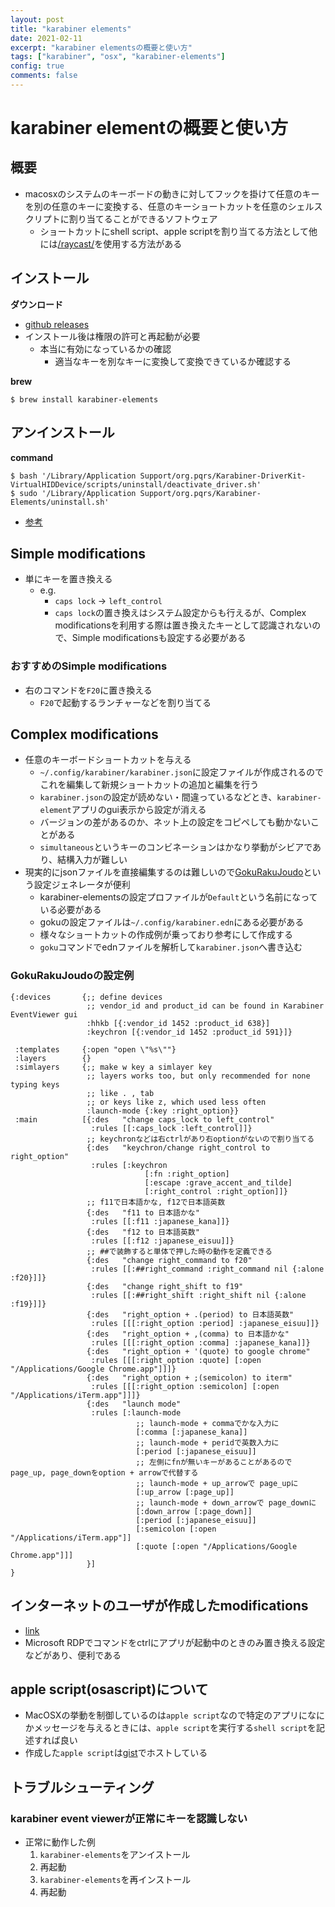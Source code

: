 ```yaml
---
layout: post
title: "karabiner elements"
date: 2021-02-11
excerpt: "karabiner elementsの概要と使い方"
tags: ["karabiner", "osx", "karabiner-elements"]
config: true
comments: false
---
```


# karabiner elementの概要と使い方

## 概要
 - macosxのシステムのキーボードの動きに対してフックを掛けて任意のキーを別の任意のキーに変換する、任意のキーショートカットを任意のシェルスクリプトに割り当てることができるソフトウェア
   - ショートカットにshell script、apple scriptを割り当てる方法として他には[/raycast/](/raycast/)を使用する方法がある


## インストール

**ダウンロード**  
 - [github releases](https://github.com/pqrs-org/Karabiner-Elements/releases)
 - インストール後は権限の許可と再起動が必要
   - 本当に有効になっているかの確認
     - 適当なキーを別なキーに変換して変換できているか確認する

**brew**  
```console
$ brew install karabiner-elements
```

## アンインストール

**command**  
```console
$ bash '/Library/Application Support/org.pqrs/Karabiner-DriverKit-VirtualHIDDevice/scripts/uninstall/deactivate_driver.sh'
$ sudo '/Library/Application Support/org.pqrs/Karabiner-Elements/uninstall.sh'
```

 - [参考](https://karabiner-elements.pqrs.org/docs/manual/operation/uninstall/)

## Simple modifications
 - 単にキーを置き換える
   - e.g. 
	 - `caps lock` -> `left_control`
	 - `caps lock`の置き換えはシステム設定からも行えるが、Complex modificationsを利用する際は置き換えたキーとして認識されないので、Simple modificationsも設定する必要がある

### おすすめのSimple modifications
 - 右のコマンドを`F20`に置き換える
   - `F20`で起動するランチャーなどを割り当てる


## Complex modifications
 - 任意のキーボードショートカットを与える
   - `~/.config/karabiner/karabiner.json`に設定ファイルが作成されるのでこれを編集して新規ショートカットの追加と編集を行う
   - `karabiner.json`の設定が読めない・間違っているなどとき、`karabiner-element`アプリのgui表示から設定が消える
   - バージョンの差があるのか、ネット上の設定をコピペしても動かないことがある
   - `simultaneous`というキーのコンビネーションはかなり挙動がシビアであり、結構入力が難しい
 - 現実的にjsonファイルを直接編集するのは難しいので[GokuRakuJoudo](https://github.com/yqrashawn/GokuRakuJoudo)という設定ジェネレータが便利
   - karabiner-elementsの設定プロファイルが`Default`という名前になっている必要がある
   - gokuの設定ファイルは`~/.config/karabiner.edn`にある必要がある
   - 様々なショートカットの作成例が乗っており参考にして作成する
   - `goku`コマンドでednファイルを解析して`karabiner.json`へ書き込む
  
### GokuRakuJoudoの設定例


```
{:devices       {;; define devices
                 ;; vendor_id and product_id can be found in Karabiner EventViewer gui
                 :hhkb [{:vendor_id 1452 :product_id 638}]
                 :keychron [{:vendor_id 1452 :product_id 591}]}

 :templates     {:open "open \"%s\""}
 :layers        {}
 :simlayers     {;; make w key a simlayer key
                 ;; layers works too, but only recommended for none typing keys
                 ;; like . , tab
                 ;; or keys like z, which used less often
                 :launch-mode {:key :right_option}}
 :main          [{:des   "change caps_lock to left_control"
                  :rules [[:caps_lock :left_control]]}
                 ;; keychronなどは右ctrlがあり右optionがないので割り当てる
                 {:des   "keychron/change right_control to right_option"
                  :rules [:keychron
                              [:fn :right_option]
                              [:escape :grave_accent_and_tilde]
                              [:right_control :right_option]]}
                 ;; f11で日本語かな, f12で日本語英数
                 {:des   "f11 to 日本語かな"
                  :rules [[:f11 :japanese_kana]]}
                 {:des   "f12 to 日本語英数"
                  :rules [[:f12 :japanese_eisuu]]}
                 ;; ##で装飾すると単体で押した時の動作を定義できる
                 {:des   "change right_command to f20"
                  :rules [[:##right_command :right_command nil {:alone  :f20}]]}
                 {:des   "change right_shift to f19"
                  :rules [[:##right_shift :right_shift nil {:alone  :f19}]]}
                 {:des   "right_option + .(period) to 日本語英数"
                  :rules [[[:right_option :period] :japanese_eisuu]]}
                 {:des   "right_option + ,(comma) to 日本語かな"
                  :rules [[[:right_option :comma] :japanese_kana]]}
                 {:des   "right_option + '(quote) to google chrome"
                  :rules [[[:right_option :quote] [:open "/Applications/Google Chrome.app"]]]}
                 {:des   "right_option + ;(semicolon) to iterm"
                  :rules [[[:right_option :semicolon] [:open "/Applications/iTerm.app"]]]}
                 {:des   "launch mode"
                  :rules [:launch-mode
                            ;; launch-mode + commaでかな入力に
                            [:comma [:japanese_kana]]
                            ;; launch-mode + peridで英数入力に
                            [:period [:japanese_eisuu]]
                            ;; 左側にfnが無いキーがあることがあるのでpage_up, page_downをoption + arrowで代替する
                            ;; launch-mode + up_arrowで page_upに
                            [:up_arrow [:page_up]]
                            ;; launch-mode + down_arrowで page_downに
                            [:down_arrow [:page_down]]
                            [:period [:japanese_eisuu]]
                            [:semicolon [:open "/Applications/iTerm.app"]]
                            [:quote [:open "/Applications/Google Chrome.app"]]]
                 }]
}
```

## インターネットのユーザが作成したmodifications
 - [link](https://ke-complex-modifications.pqrs.org/)
 - Microsoft RDPでコマンドをctrlにアプリが起動中のときのみ置き換える設定などがあり、便利である

## apple script(osascript)について
 - MacOSXの挙動を制御しているのは`apple script`なので特定のアプリになにかメッセージを与えるときには、`apple script`を実行する`shell script`を記述すれば良い  
 - 作成した`apple script`は[gist](https://gist.github.com/GINK03/7d646e1da20af7e51b30759f1b46d441)でホストしている

## トラブルシューティング

### karabiner event viewerが正常にキーを認識しない
 - 正常に動作した例
   1. `karabiner-elements`をアンイストール
   2. 再起動
   3. `karabiner-elements`を再インストール
   4. 再起動
